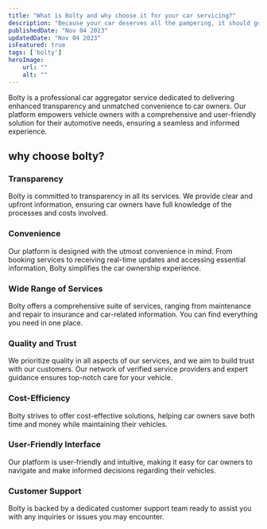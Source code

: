 ```yaml
---
title: "What is Bolty and why choose it for your car servicing?"
description: "Because your car deserves all the pampering, it should go into the right hands for the servicing."
publishedDate: "Nov 04 2023"
updatedDate: "Nov 04 2023"
isFeatured: true
tags: ['bolty']  
heroImage:
    url: ""
    alt: ""
---
```


Bolty is a professional car aggregator service dedicated to delivering enhanced transparency and unmatched convenience to car owners. Our platform empowers vehicle owners with a comprehensive and user-friendly solution for their automotive needs, ensuring a seamless and informed experience.

## why choose bolty?

### Transparency
Bolty is committed to transparency in all its services. We provide clear and upfront information, ensuring car owners have full knowledge of the processes and costs involved.

### Convenience
Our platform is designed with the utmost convenience in mind. From booking services to receiving real-time updates and accessing essential information, Bolty simplifies the car ownership experience.

### Wide Range of Services
Bolty offers a comprehensive suite of services, ranging from maintenance and repair to insurance and car-related information. You can find everything you need in one place.

### Quality and Trust
We prioritize quality in all aspects of our services, and we aim to build trust with our customers. Our network of verified service providers and expert guidance ensures top-notch care for your vehicle.

### Cost-Efficiency
Bolty strives to offer cost-effective solutions, helping car owners save both time and money while maintaining their vehicles.

### User-Friendly Interface
Our platform is user-friendly and intuitive, making it easy for car owners to navigate and make informed decisions regarding their vehicles.

### Customer Support
Bolty is backed by a dedicated customer support team ready to assist you with any inquiries or issues you may encounter.
